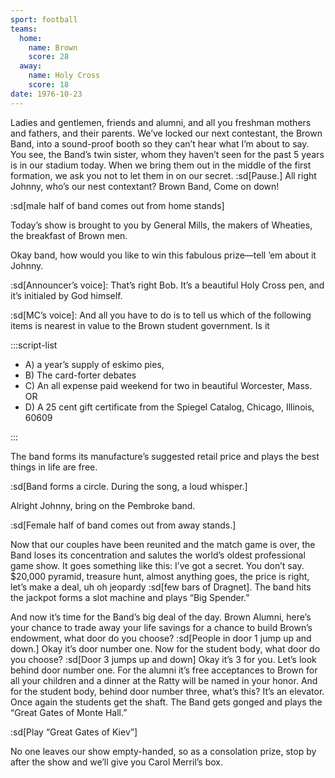 ```yaml
---
sport: football
teams:
  home:
    name: Brown
    score: 28
  away:
    name: Holy Cross
    score: 18
date: 1976-10-23
---
```


Ladies and gentlemen, friends and alumni, and all you freshman mothers and fathers, and their parents. We’ve locked our next contestant, the Brown Band, into a sound-proof booth so they can’t hear what I’m about to say. You see, the Band’s twin sister, whom they haven’t seen for the past 5 years is in our stadium today. When we bring them out in the middle of the first formation, we ask you not to let them in on our secret. :sd[Pause.] All right Johnny, who’s our nest contextant? Brown Band, Come on down!

:sd[male half of band comes out from home stands]

Today’s show is brought to you by General Mills, the makers of Wheaties, the breakfast of Brown men.

Okay band, how would you like to win this fabulous prize—tell ’em about it Johnny.

:sd[Announcer’s voice]: That’s right Bob. It’s a beautiful Holy Cross pen, and it’s initialed by God himself.

:sd[MC’s voice]: And all you have to do is to tell us which of the following items is nearest in value to the Brown student government. Is it

:::script-list

- A) a year’s supply of eskimo pies,
- B) The card-forter debates
- C) An all expense paid weekend for two in beautiful Worcester, Mass. OR
- D) A 25 cent gift certificate from the Spiegel Catalog, Chicago, Illinois, 60609

:::

The band forms its manufacture’s suggested retail price and plays the best things in life are free.

:sd[Band forms a circle. During the song, a loud whisper.]

Alright Johnny, bring on the Pembroke band.

:sd[Female half of band comes out from away stands.]

Now that our couples have been reunited and the match game is over, the Band loses its concentration and salutes the world’s oldest professional game show. It goes something like this: I’ve got a secret. You don’t say. $20,000 pyramid, treasure hunt, almost anything goes, the price is right, let’s make a deal, uh oh jeopardy :sd[few bars of Dragnet]. The band hits the jackpot forms a slot machine and plays “Big Spender.”

And now it’s time for the Band’s big deal of the day. Brown Alumni, here’s your chance to trade away your life savings for a chance to build Brown’s endowment, what door do you choose? :sd[People in door 1 jump up and down.] Okay it’s door number one. Now for the student body, what door do you choose? :sd[Door 3 jumps up and down] Okay it’s 3 for you. Let’s look behind door number one. For the alumni it’s free acceptances to Brown for all your children and a dinner at the Ratty will be named in your honor. And for the student body, behind door number three, what’s this? It’s an elevator. Once again the students get the shaft. The Band gets gonged and plays the “Great Gates of Monte Hall.”

:sd[Play “Great Gates of Kiev”]

No one leaves our show empty-handed, so as a consolation prize, stop by after the show and we’ll give you Carol Merril’s box.
